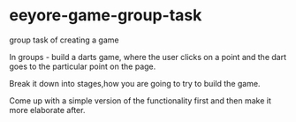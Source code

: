 # eeyore-game-group-task
group task of creating a game 


In groups - build a darts game, where the user clicks on a point and the dart goes to the particular point on the page.

Break it down into stages,how you are going to try to build the game.

Come up with a simple version of the functionality first and then make it more elaborate after.